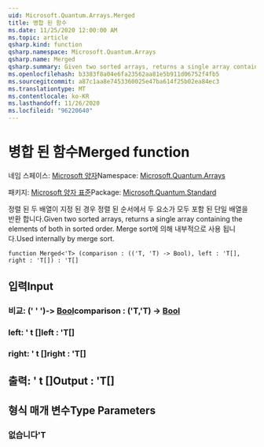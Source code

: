 ```yaml
---
uid: Microsoft.Quantum.Arrays.Merged
title: 병합 된 함수
ms.date: 11/25/2020 12:00:00 AM
ms.topic: article
qsharp.kind: function
qsharp.namespace: Microsoft.Quantum.Arrays
qsharp.name: Merged
qsharp.summary: Given two sorted arrays, returns a single array containing the elements of both in sorted order. Used internally by merge sort.
ms.openlocfilehash: b3383f8a04e6fa23562aa81e5b911d06752f4fb5
ms.sourcegitcommit: a87c1aa8e7453360025e47ba614f25b02ea84ec3
ms.translationtype: MT
ms.contentlocale: ko-KR
ms.lasthandoff: 11/26/2020
ms.locfileid: "96220640"
---
```

# <a name="merged-function"></a><span data-ttu-id="b211c-102">병합 된 함수</span><span class="sxs-lookup"><span data-stu-id="b211c-102">Merged function</span></span>

<span data-ttu-id="b211c-103">네임 스페이스: [Microsoft 양자](xref:Microsoft.Quantum.Arrays)</span><span class="sxs-lookup"><span data-stu-id="b211c-103">Namespace: [Microsoft.Quantum.Arrays](xref:Microsoft.Quantum.Arrays)</span></span>

<span data-ttu-id="b211c-104">패키지: [Microsoft 양자 표준](https://nuget.org/packages/Microsoft.Quantum.Standard)</span><span class="sxs-lookup"><span data-stu-id="b211c-104">Package: [Microsoft.Quantum.Standard](https://nuget.org/packages/Microsoft.Quantum.Standard)</span></span>


<span data-ttu-id="b211c-105">정렬 된 두 배열이 지정 된 경우 정렬 된 순서에서 두 요소가 모두 포함 된 단일 배열을 반환 합니다.</span><span class="sxs-lookup"><span data-stu-id="b211c-105">Given two sorted arrays, returns a single array containing the elements of both in sorted order.</span></span> <span data-ttu-id="b211c-106">Merge sort에 의해 내부적으로 사용 됩니다.</span><span class="sxs-lookup"><span data-stu-id="b211c-106">Used internally by merge sort.</span></span>

```qsharp
function Merged<'T> (comparison : (('T, 'T) -> Bool), left : 'T[], right : 'T[]) : 'T[]
```


## <a name="input"></a><span data-ttu-id="b211c-107">입력</span><span class="sxs-lookup"><span data-stu-id="b211c-107">Input</span></span>

### <a name="comparison--tt---bool"></a><span data-ttu-id="b211c-108">비교: (' ' ')-> [Bool](xref:microsoft.quantum.lang-ref.bool)</span><span class="sxs-lookup"><span data-stu-id="b211c-108">comparison : ('T,'T) -> [Bool](xref:microsoft.quantum.lang-ref.bool)</span></span>




### <a name="left--t"></a><span data-ttu-id="b211c-109">left: ' t []</span><span class="sxs-lookup"><span data-stu-id="b211c-109">left : 'T[]</span></span>




### <a name="right--t"></a><span data-ttu-id="b211c-110">right: ' t []</span><span class="sxs-lookup"><span data-stu-id="b211c-110">right : 'T[]</span></span>





## <a name="output--t"></a><span data-ttu-id="b211c-111">출력: ' t []</span><span class="sxs-lookup"><span data-stu-id="b211c-111">Output : 'T[]</span></span>



## <a name="type-parameters"></a><span data-ttu-id="b211c-112">형식 매개 변수</span><span class="sxs-lookup"><span data-stu-id="b211c-112">Type Parameters</span></span>

### <a name="t"></a><span data-ttu-id="b211c-113">없습니다</span><span class="sxs-lookup"><span data-stu-id="b211c-113">'T</span></span>


